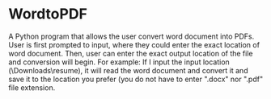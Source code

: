 # WordtoPDF

<p>A Python program that allows the user convert word document into PDFs.
  User is first prompted to input, where they could enter the exact location of word document.
  Then, user can enter the exact output location of the file and conversion will begin.
  For example: If I input the input location (\Downloads\resume), it will read the word document and convert it and save it to the location you prefer (you do not have to enter ".docx" nor ".pdf" file extension. 
</p>
